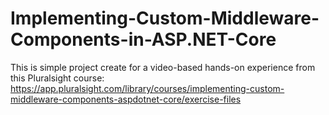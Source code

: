 # Implementing-Custom-Middleware-Components-in-ASP.NET-Core
This is simple project create for a video-based hands-on experience from this Pluralsight course: https://app.pluralsight.com/library/courses/implementing-custom-middleware-components-aspdotnet-core/exercise-files
